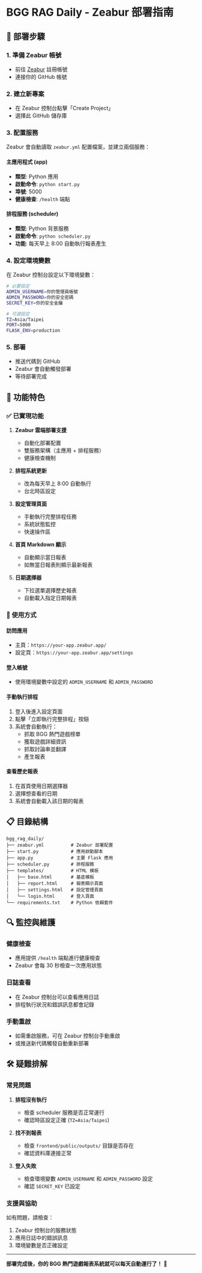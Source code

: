 # BGG RAG Daily - Zeabur 部署指南

## 🚀 部署步驟

### 1. 準備 Zeabur 帳號
- 前往 [Zeabur](https://zeabur.com) 註冊帳號
- 連接你的 GitHub 帳號

### 2. 建立新專案
- 在 Zeabur 控制台點擊「Create Project」
- 選擇此 GitHub 儲存庫

### 3. 配置服務
Zeabur 會自動讀取 `zeabur.yml` 配置檔案，並建立兩個服務：

#### 主應用程式 (app)
- **類型**: Python 應用
- **啟動命令**: `python start.py`
- **埠號**: 5000
- **健康檢查**: `/health` 端點

#### 排程服務 (scheduler)
- **類型**: Python 背景服務
- **啟動命令**: `python scheduler.py`
- **功能**: 每天早上 8:00 自動執行報表產生

### 4. 設定環境變數
在 Zeabur 控制台設定以下環境變數：

```bash
# 必要設定
ADMIN_USERNAME=你的管理員帳號
ADMIN_PASSWORD=你的安全密碼
SECRET_KEY=你的安全金鑰

# 可選設定
TZ=Asia/Taipei
PORT=5000
FLASK_ENV=production
```

### 5. 部署
- 推送代碼到 GitHub
- Zeabur 會自動觸發部署
- 等待部署完成

## 🔧 功能特色

### ✅ 已實現功能
1. **Zeabur 雲端部署支援**
   - 自動化部署配置
   - 雙服務架構（主應用 + 排程服務）
   - 健康檢查機制

2. **排程系統更新**
   - 改為每天早上 8:00 自動執行
   - 台北時區設定

3. **設定管理頁面**
   - 手動執行完整排程任務
   - 系統狀態監控
   - 快速操作區

4. **首頁 Markdown 顯示**
   - 自動顯示當日報表
   - 如無當日報表則顯示最新報表

5. **日期選擇器**
   - 下拉選單選擇歷史報表
   - 自動載入指定日期報表

### 🎯 使用方式

#### 訪問應用
- 主頁：`https://your-app.zeabur.app/`
- 設定頁：`https://your-app.zeabur.app/settings`

#### 登入帳號
- 使用環境變數中設定的 `ADMIN_USERNAME` 和 `ADMIN_PASSWORD`

#### 手動執行排程
1. 登入後進入設定頁面
2. 點擊「立即執行完整排程」按鈕
3. 系統會自動執行：
   - 抓取 BGG 熱門遊戲榜單
   - 獲取遊戲詳細資訊
   - 抓取討論串並翻譯
   - 產生報表

#### 查看歷史報表
1. 在首頁使用日期選擇器
2. 選擇想查看的日期
3. 系統會自動載入該日期的報表

## 📋 目錄結構

```
bgg_rag_daily/
├── zeabur.yml          # Zeabur 部署配置
├── start.py            # 應用啟動腳本
├── app.py              # 主要 Flask 應用
├── scheduler.py        # 排程服務
├── templates/          # HTML 模板
│   ├── base.html       # 基底模板
│   ├── report.html     # 報表顯示頁面
│   ├── settings.html   # 設定管理頁面
│   └── login.html      # 登入頁面
└── requirements.txt    # Python 依賴套件
```

## 🔍 監控與維護

### 健康檢查
- 應用提供 `/health` 端點進行健康檢查
- Zeabur 會每 30 秒檢查一次應用狀態

### 日誌查看
- 在 Zeabur 控制台可以查看應用日誌
- 排程執行狀況和錯誤訊息都會記錄

### 手動重啟
- 如需重啟服務，可在 Zeabur 控制台手動重啟
- 或推送新代碼觸發自動重新部署

## 🛠️ 疑難排解

### 常見問題

1. **排程沒有執行**
   - 檢查 scheduler 服務是否正常運行
   - 確認時區設定正確 (`TZ=Asia/Taipei`)

2. **找不到報表**
   - 檢查 `frontend/public/outputs/` 目錄是否存在
   - 確認資料庫連接正常

3. **登入失敗**
   - 檢查環境變數 `ADMIN_USERNAME` 和 `ADMIN_PASSWORD` 設定
   - 確認 `SECRET_KEY` 已設定

### 支援與協助
如有問題，請檢查：
1. Zeabur 控制台的服務狀態
2. 應用日誌中的錯誤訊息
3. 環境變數是否正確設定

---

**部署完成後，你的 BGG 熱門遊戲報表系統就可以每天自動運行了！** 🎉